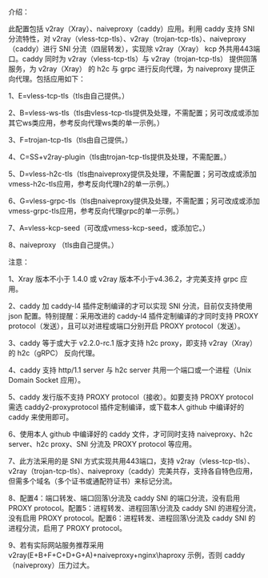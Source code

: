 介绍：

此配置包括 v2ray（Xray）、naiveproxy（caddy）应用。利用 caddy 支持 SNI 分流特性，对 v2ray（vless-tcp-tls）、v2ray（trojan-tcp-tls）、naiveproxy（caddy）进行 SNI 分流（四层转发），实现除 v2ray（Xray） kcp 外共用443端口。caddy 同时为 v2ray（vless-tcp-tls）与 v2ray（trojan-tcp-tls） 提供回落服务，为 v2ray（Xray） 的 h2c 与 grpc 进行反向代理，为 naiveproxy 提供正向代理。包括应用如下：

1、E=vless-tcp-tls（tls由自己提供。）

2、B=vless-ws-tls（tls由vless-tcp-tls提供及处理，不需配置；另可改成或添加其它ws类应用，参考反向代理ws类的单一示例。）

3、F=trojan-tcp-tls（tls由自己提供。）

4、C=SS+v2ray-plugin（tls由trojan-tcp-tls提供及处理，不需配置。）

5、D=vless-h2c-tls（tls由naiveproxy提供及处理，不需配置；另可改成或添加vmess-h2c-tls应用，参考反向代理h2的单一示例。）

6、G=vless-grpc-tls（tls由naiveproxy提供及处理，不需配置；另可改成或添加vmess-grpc-tls应用，参考反向代理grpc的单一示例。）

7、A=vless-kcp-seed（可改成vmess-kcp-seed，或添加它。）

8、naiveproxy （tls由自己提供。）

注意：

1、Xray 版本不小于 1.4.0 或 v2ray 版本不小于v4.36.2，才完美支持 grpc 应用。

2、caddy 加 caddy-l4 插件定制编译的才可以实现 SNI 分流，目前仅支持使用 json 配置。特别提醒：采用改进的 caddy-l4 插件定制编译的才同时支持 PROXY protocol（发送），且可以对进程或端口分别开启 PROXY protocol（发送）。

3、caddy 等于或大于 v2.2.0-rc.1 版才支持 h2c proxy，即支持 v2ray（Xray） 的 h2c（gRPC） 反向代理。

4、caddy 支持 http/1.1 server 与 h2c server 共用一个端口或一个进程（Unix Domain Socket 应用）。

5、caddy 发行版不支持 PROXY protocol（接收）。如要支持 PROXY protocol 需选 caddy2-proxyprotocol 插件定制编译，或下载本人 github 中编译好的 caddy 来使用即可。

6、使用本人 github 中编译好的 caddy 文件，才可同时支持 naiveproxy、h2c server、h2c proxy、SNI 分流及 PROXY protocol 等应用。

7、此方法采用的是 SNI 方式实现共用443端口，支持 v2ray（vless-tcp-tls）、v2ray（trojan-tcp-tls）、naiveproxy（caddy）完美共存，支持各自特色应用，但需多个域名（多个证书或通配符证书）来标记分流。

8、配置4：端口转发、端口回落\分流及 caddy SNI 的端口分流，没有启用 PROXY protocol。配置5：进程转发、进程回落\分流及 caddy SNI 的进程分流，没有启用 PROXY protocol。配置6：进程转发、进程回落\分流及 caddy SNI 的进程分流，启用了 PROXY protocol。

9、若有实际网站服务推荐采用 v2ray(E+B+F+C+D+G+A)+naiveproxy+nginx\haproxy 示例，否则 caddy（naiveproxy）压力过大。
